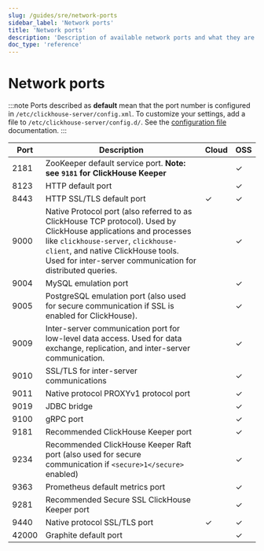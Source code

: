 ```yaml
---
slug: /guides/sre/network-ports
sidebar_label: 'Network ports'
title: 'Network ports'
description: 'Description of available network ports and what they are used for'
doc_type: 'reference'
---
```


# Network ports

:::note
Ports described as **default** mean that the port number is configured in `/etc/clickhouse-server/config.xml`.  To customize your settings, add a file to `/etc/clickhouse-server/config.d/`.  See the [configuration file](/operations/configuration-files) documentation.
:::

|Port|Description|Cloud|OSS|
|----|-----------|-----|---|
|2181|ZooKeeper default service port. **Note: see `9181` for ClickHouse Keeper**||✓|
|8123|HTTP default port||✓|
|8443|HTTP SSL/TLS default port|✓|✓|
|9000|Native Protocol port (also referred to as ClickHouse TCP protocol). Used by ClickHouse applications and processes like `clickhouse-server`, `clickhouse-client`, and native ClickHouse tools. Used for inter-server communication for distributed queries.||✓|
|9004|MySQL emulation port||✓|
|9005|PostgreSQL emulation port (also used for secure communication if SSL is enabled for ClickHouse).||✓|
|9009|Inter-server communication port for low-level data access. Used for data exchange, replication, and inter-server communication.||✓|
|9010|SSL/TLS for inter-server communications||✓|
|9011|Native protocol PROXYv1 protocol port||✓|
|9019|JDBC bridge||✓|
|9100|gRPC port||✓|
|9181|Recommended ClickHouse Keeper port||✓|
|9234|Recommended ClickHouse Keeper Raft port (also used for secure communication if `<secure>1</secure>` enabled)||✓|
|9363|Prometheus default metrics port||✓|
|9281|Recommended Secure SSL ClickHouse Keeper port||✓|
|9440|Native protocol SSL/TLS port|✓|✓|
|42000|Graphite default port||✓|
